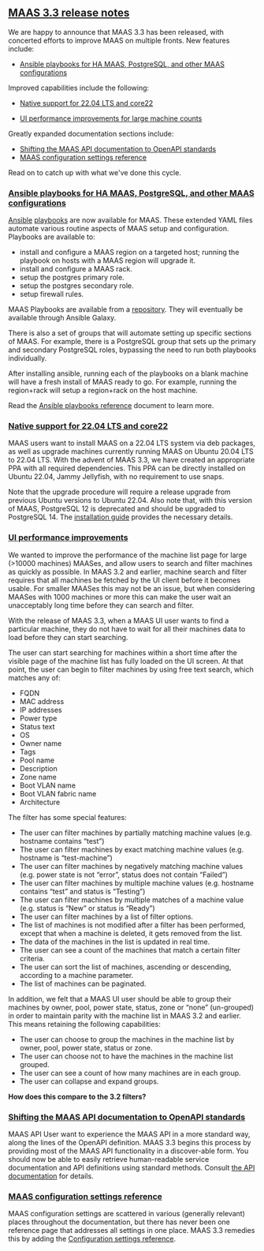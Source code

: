 <!-- "MAAS 3.3 release notes" -->

<!-- Here you will find release notes for:

- [The current version of MAAS](#heading--current-maas-release-notes)
- [Other MAAS versions](#heading--other-maas-versions) -->

<a href="#heading--3-3-0-maas-release-notes"><h2 id="heading--3-3-0-maas-release-notes">MAAS 3.3 release notes</h2></a>

We are happy to announce that MAAS 3.3 has been released, with concerted efforts to improve MAAS on multiple fronts. New features include:

- [Ansible playbooks for HA MAAS, PostgreSQL, and other MAAS configurations](#heading--ansible-playbooks)
<!-- - [Integration of Vault for credential storage](#heading--vault-integration) -->

Improved capabilities include the following:

- [Native support for 22.04 LTS and core22](#heading--22-04-support)
<!-- - [Reliability improvements for simultaneous machine deployments](#heading--simultaneous-deployment-improvements) -->
<!-- - [The first phase of Nvidia DPU support](#heading--nvidia-dpu-support) -->
- [UI performance improvements for large machine counts](#heading--UI-performance-improvements)

Greatly expanded documentation sections include:

- [Shifting the MAAS API documentation to OpenAPI standards](#heading--openapi-support)
- [MAAS configuration settings reference](#heading--maas-config-settings-ref)

Read on to catch up with what we've done this cycle.

<a href="#heading--ansible-playbooks"><h3 id="heading--ansible-playbooks">Ansible playbooks for HA MAAS, PostgreSQL, and other MAAS configurations</h3></a>

[Ansible](https://www.redhat.com/en/technologies/management/ansible/what-is-ansible) [playbooks](https://docs.ansible.com/ansible/latest/getting_started/get_started_playbook.html) are now available for MAAS.  These extended YAML files automate various routine aspects of MAAS setup and configuration.  Playbooks are available to:

- install and configure a MAAS region on a targeted host; running the playbook on hosts with a MAAS region will upgrade it.
- install and configure a MAAS rack.
- setup the postgres primary role.
- setup the postgres secondary role.
- setup firewall rules.

MAAS Playbooks are available from a [repository](https://github.com/maas/MAAS-ansible-playbook).  They will eventually be available through Ansible Galaxy.

There is also a set of groups that will automate setting up specific sections of MAAS.  For example, there is a PostgreSQL group that sets up the primary and secondary PostgreSQL roles, bypassing the need to run both playbooks individually.

After installing ansible, running each of the playbooks on a blank machine will have a fresh install of MAAS ready to go. For example, running the region+rack will setup a region+rack on the host machine.

Read the [Ansible playbooks reference](/t/ansible-playbooks-reference/6367) document to learn more.

<!--
<a href="#heading--vault-integration"><h3 id="heading--vault-integration">Integration of Vault for credential storage</h3></a>

MAAS deals with a number of secrets (user password, certificates and keys, API tokens, …), currently stored in the database -- which is insecure by default. This configuration may not meet everyone's security requirements or regulations. For this reason, we've integrated MAAS with Hashicorp Vault, a well-established solution for secure, centralised credential storage.

You can read the [MAAS Vault reference](/t/maas-vault-reference/6368) documentation to learn more. -->

<a href="#heading--22-04-support"><h3 id="heading--22-04-support">Native support for 22.04 LTS and core22</h3></a>

MAAS users want to install MAAS on a 22.04 LTS system via deb packages, as well as upgrade machines currently running MAAS on Ubuntu 20.04 LTS to 22.04 LTS.  With the advent of MAAS 3.3, we have created an appropriate PPA with all required dependencies.  This PPA can be directly installed on Ubuntu 22.04, Jammy Jellyfish, with no requirement to use snaps.

Note that the upgrade procedure will require a release upgrade from previous Ubuntu versions to Ubuntu 22.04.  Also note that, with this version of MAAS, PostgreSQL 12 is deprecated and should be upgraded to PostgreSQL 14.  The [installation guide](/t/how-to-install-maas/5128) provides the necessary details.

<!--
<a href="#heading--simultaneous-deployment-improvements"><h3 id="heading--simultaneous-deployment-improvements">Reliability improvements for simultaneous machine deployments</h3></a>

MAAS 3.3 brings some behind-the-scenes performance improvements to the product.  When you deploy many machines, you expect them all deploy reliably, with IPs allocated in bulk, and no DNS delays or RPC timeouts.  Within our development system, we've added system tests and metrics to track any failures or latency when large numbers of machines are being deployed.  We've then used these new data to lower the failure rate and reduce latency in those situations.

<a href="#heading--nvidia-dpu-support"><h3 id="heading--nvidia-dpu-support">The first phase of Nvidia DPU support</h3></a>

Long-term, we know that MAAS administrators want to enlist and use DPUs with MAAS.  The Nvidia DPU is a complex machine with a tremendous amount of capability, so this cycle, we made the first steps toward supporting them.  Details will follow in a forward-looking blog post sometime after the MAAS 3.3 release.
-->

<a href="#heading--UI-performance-improvements"><h3 id="heading--UI-performance-improvements">UI performance improvements</h3></a>

We wanted to improve the performance of the machine list page for large (>10000 machines) MAASes, and allow users to search and filter machines as quickly as possible. In MAAS 3.2 and earlier, machine search and filter requires that all machines be fetched by the UI client before it becomes usable. For smaller MAASes this may not be an issue, but when considering MAASes with 1000 machines or more this can make the user wait an unacceptably long time before they can search and filter.

With the release of MAAS 3.3, when a MAAS UI user wants to find a particular machine, they do not have to wait for all their machines data to load before they can start searching. 

The user can start searching for machines within a short time after the visible page of the machine list has fully loaded on the UI screen.  At that point, the user can begin to filter machines by using free text search, which matches any of:

 - FQDN
 - MAC address
 - IP addresses
 - Power type
 - Status text
 - OS
 - Owner name
 - Tags
 - Pool name
 - Description
 - Zone name
 - Boot VLAN name
 - Boot VLAN fabric name
 - Architecture

The filter has some special features:

 - The user can filter machines by partially matching machine values (e.g. hostname contains “test”)
 - The user can filter machines by exact matching machine values (e.g. hostname is “test-machine”)
 - The user can filter machines by negatively matching machine values (e.g. power state is not “error”, status does not contain “Failed”)
 - The user can filter machines by multiple machine values (e.g. hostname contains “test” and status is “Testing”)
 - The user can filter machines by multiple matches of a machine value (e.g. status is “New” or status is “Ready”)
 - The user can filter machines by a list of filter options.
 - The list of machines is not modified after a filter has been performed, except that when a machine is deleted, it gets removed from the list.
 - The data of the machines in the list is updated in real time.
 - The user can see a count of the machines that match a certain filter criteria.
 - The user can sort the list of machines, ascending or descending, according to a machine parameter.
 - The list of machines can be paginated.

In addition, we felt that a MAAS UI user should be able to group their machines by owner, pool, power state, status, zone or “none” (un-grouped) in order to maintain parity with the machine list in MAAS 3.2 and earlier.  This means retaining the following capabilities:

 - The user can choose to group the machines in the machine list by owner, pool, power state, status or zone.
 - The user can choose not to have the machines in the machine list grouped.
 - The user can see a count of how many machines are in each group.
 - The user can collapse and expand groups.
 
**How does this compare to the 3.2 filters?**

<a href="#heading--openapi-support"><h3 id="heading--openapi-support">Shifting the MAAS API documentation to OpenAPI standards</h3></a>

MAAS API User want to experience the MAAS API in a more standard way, along the lines of the OpenAPI definition.  MAAS 3.3 begins this process by providing most of the MAAS API functionality in a discover-able form.  You should now be able to easily retrieve human-readable service documentation and API definitions using standard methods.  Consult [the API documentation](https://maas.io/docs/api) for details.

<a href="#heading--maas-config-settings-ref"><h3 id="heading--maas-config-settings-ref">MAAS configuration settings reference</h3></a>

MAAS configuration settings are scattered in various (generally relevant) places throughout the documentation, but there has never been one reference page that addresses all settings in one place.  MAAS 3.3 remedies this by adding the [Configuration settings reference](/t/configuration-settings-reference/6347).

<!---
<a href="#heading--other-maas-versions"><h2 id="heading--other-maas-versions">Release notes for other MAAS versions</h2></a>

Here are release notes for other relatively recent MAAS versions:

- [MAAS 3.2](/t/what-is-new-with-maas-3-2/5962)
- [MAAS 3.1](/t/what-is-new-with-maas-3-1/5964)
- [MAAS 3.0](/t/what-is-new-with-maas-3-0/5963)
- [MAAS 2.9](/t/what-is-new-with-maas-2-9/5961)
- [MAAS 2.8](/t/what-is-new-with-maas-2-8/5994)
- [MAAS 2.7](/t/what-is-new-with-maas-2-7/5993)
 -->
